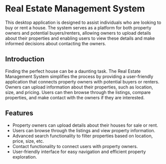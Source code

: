 # Real Estate Management System

This desktop application is designed to assist individuals who are looking to buy or rent a house. The system serves as a platform for both property owners and potential buyers/renters, allowing owners to upload details about their properties and enabling users to view these details and make informed decisions about contacting the owners.


## Introduction

Finding the perfect house can be a daunting task. The Real Estate Management System simplifies the process by providing a user-friendly application that connects property owners with potential buyers or renters. Owners can upload information about their properties, such as location, size, and pricing. Users can then browse through the listings, compare properties, and make contact with the owners if they are interested.

## Features

- Property owners can upload details about their houses for sale or rent.
- Users can browse through the listings and view property information.
- Advanced search functionality to filter properties based on location, price, size, etc.
- Contact functionality to connect users with property owners.
- User-friendly interface for easy navigation and efficient property exploration.

